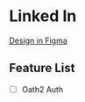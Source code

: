 # Linked In


[Design in Figma](https://www.figma.com/file/e11r3WejJQy4aZtIco6qrK/Linkedin-Clone-(Community)?node-id=8%3A0&t=S0gOd7RkUWfZqK91-0)




## Feature List

- [ ] Oath2 Auth
